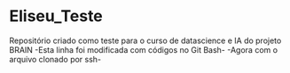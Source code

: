 # Eliseu_Teste
Repositório criado como teste para o curso de datascience e IA do projeto BRAIN
-Esta linha foi modificada com códigos no Git Bash-
-Agora com o arquivo clonado por ssh-
